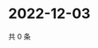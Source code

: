# 2022-12-03

共 0 条

<!-- BEGIN WEIBO -->
<!-- 最后更新时间 Sat Dec 03 2022 22:11:50 GMT+0800 (China Standard Time) -->

<!-- END WEIBO -->
